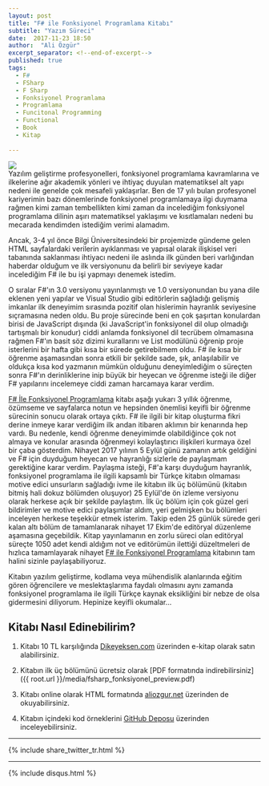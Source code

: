 ```yaml
---
layout: post
title: "F# ile Fonksiyonel Programlama Kitabı"
subtitle: "Yazım Süreci"
date:  2017-11-23 18:50
author:  "Ali Özgür"
excerpt_separator: <!--end-of-excerpt-->
published: true
tags: 
  - F#
  - FSharp
  - F Sharp
  - Fonksiyonel Programlama
  - Programlama
  - Funcitonal Programming
  - Functional
  - Book
  - Kitap
 
---
```

<div class="row">
    <div class="col-md-4 hidden-sm hidden-xs"> 
     <img src="{{ root.url }}/media/fsharp_kitap_cover.jpg"/>
    </div>
    <div class="col-md-8 col-sm-12 col-xs-12" >
Yazılım geliştirme profesyonelleri, fonksiyonel programlama kavramlarına ve ilkelerine ağır akademik yönleri ve ihtiyaç duyulan matematiksel alt yapı nedeni ile genelde çok mesafeli yaklaşırlar. Ben de 17 yılı bulan profesyonel kariyerimin bazı dönemlerinde fonksiyonel programlamaya ilgi duymama rağmen kimi zaman tembellikten kimi zaman da incelediğim fonksiyonel programlama dilinin aşırı matematiksel yaklaşımı ve kısıtlamaları nedeni bu mecarada kendimden istediğim verimi alamadım.
    </div>
</div>
<!--end-of-excerpt-->

Ancak, 3-4 yıl önce Bilgi Üniversitesindeki bir projemizde gündeme gelen HTML sayfalardaki verilerin ayıklanması ve yapısal olarak ilişkisel veri tabanında saklanması ihtiyacı nedeni ile aslında ilk günden beri varlığından haberdar olduğum ve ilk versiyonunu da belirli bir seviyeye kadar incelediğim F# ile bu işi yapmayı denemek istedim. 

O sıralar F#'ın 3.0 versiyonu yayınlanmıştı ve 1.0 versiyonundan bu yana dile eklenen yeni yapılar ve Visual Studio gibi editörlerin sağladığı gelişmiş imkanlar ilk deneyimim sırasında pozitif olan hislerimin hayranlık seviyesine sıçramasına neden oldu. Bu proje sürecinde beni en çok şaşırtan konulardan birisi de JavaScript dışında (ki JavaScript'in fonksiyonel dil olup olmadığı tartışmalı bir konudur) ciddi anlamda fonksiyonel dil tecrübem olmamasına rağmen F#'ın basit söz dizimi kurallarını ve List modülünü öğrenip proje isterlerini bir hafta gibi kısa bir sürede getirebilmem oldu. F# ile kısa bir öğrenme aşamasından sonra etkili bir şekilde sade, şık, anlaşılabilir ve oldukça kısa kod yazmanın mümkün olduğunu deneyimlediğim o süreçten sonra F#'ın derinliklerine inip büyük bir heyecan ve öğrenme isteği ile diğer F# yapılarını incelemeye ciddi zaman harcamaya karar verdim.       


[F# İle Fonksiyonel Programlama](https://www.dikeyeksen.com/products/f-ile-fonksiyonel-programlama?variant=5564153102374) kitabı aşağı yukarı 3 yıllık öğrenme, özümseme ve sayfalarca notun ve hepsinden önemlisi keyifli bir öğrenme sürecinin sonucu olarak ortaya çıktı. F# ile ilgili bir kitap oluşturma fikri derine inmeye karar verdiğim ilk andan itibaren aklımın bir kenarında hep vardı. Bu nedenle, kendi öğrenme deneyimimde olabildiğince çok not almaya ve konular arasında öğrenmeyi kolaylaştırıcı ilişkileri kurmaya özel bir çaba gösterdim. Nihayet 2017 yılının 5 Eylül günü zamanın artık geldiğini ve F# için duyduğum heyecan ve hayranlığı sizlerle de paylaşmam gerektiğine karar verdim. Paylaşma isteği, F#'a karşı duyduğum hayranlık, fonksiyonel programlama ile ilgili kapsamlı bir Türkçe kitabın olmaması motive edici unsurların sağladığı ivme ile kitabın ilk üç bölümünü (kitabın bitmiş hali dokuz bölümden oluşuyor) 25 Eylül'de ön izleme versiyonu olarak herkese açık bir şekilde paylaştım. İlk üç bölüm için çok güzel geri bildirimler ve motive edici paylaşımlar aldım, yeri gelmişken bu bölümleri inceleyen herkese teşekkür etmek isterim. Takip eden 25 günlük sürede geri kalan altı bölüm de tamamlanarak nihayet 17 Ekim'de editöryal düzenleme aşamasına geçebildik. Kitap yayınlamanın en zorlu süreci olan editöryal süreçte 1050 adet kendi aldığım not ve editörümün ilettiği düzeltmeleri de hızlıca tamamlayarak nihayet [F# ile Fonksiyonel Programlama](https://www.dikeyeksen.com/products/f-ile-fonksiyonel-programlama?variant=5564153102374) kitabının tam halini sizinle paylaşabiliyoruz.

Kitabın yazılım geliştirme, kodlama veya mühendislik alanlarında eğitim gören öğrencilere ve meslektaşlarıma faydalı olmasını aynı zamanda fonksiyonel programlama ile ilgili Türkçe kaynak eksikliğini bir nebze de olsa gidermesini diliyorum. Hepinize keyifli okumalar...

## Kitabı Nasıl Edinebilirim?

1. Kitabı 10 TL karşılığında [Dikeyeksen.com](https://www.dikeyeksen.com/products/f-ile-fonksiyonel-programlama?variant=5564153102374) üzerinden e-kitap olarak satın alabilirsiniz.

2. Kitabın ilk üç bölümünü ücretsiz olarak [PDF formatında indirebilirsiniz]({{ root.url }}/media/fsharp_fonksiyonel_preview.pdf)

3. Kitabı online olarak HTML formatında [aliozgur.net](http://aliozgur.net/fsharp_kitap/) üzerinden de okuyabilirsiniz.

4. Kitabın içindeki kod örneklerini [GitHub Deposu](https://github.com/aliozgur/fsharp_kitap) üzerinden inceleyebilirsiniz. 

***
{% include share_twitter_tr.html %}

***

{% include disqus.html %}